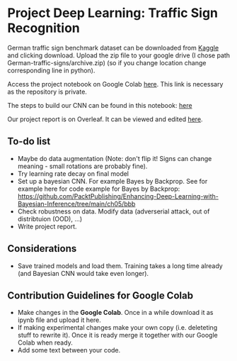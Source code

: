 # Project Deep Learning: Traffic Sign Recognition

German traffic sign benchmark dataset can be downloaded from [Kaggle](https://www.kaggle.com/datasets/meowmeowmeowmeowmeow/gtsrb-german-traffic-sign/data) and clicking download. Upload the zip file to your google drive (I chose path German-traffic-signs/archive.zip) (so if you change location change corresponding line in python). 

Access the project notebook on Google Colab [here](https://colab.research.google.com/drive/13sinqL_gKc4Pjr3Vthyoy9Oz-zUtiEKY?usp=sharing). This link is necessary as the repository is private.

The steps to build our CNN can be found in  this notebook: [here](https://colab.research.google.com/drive/1mkO0da_xT6EvOzx3tu7WttY9SrB04cR4?usp=sharing) 

Our project report is on Overleaf. It can be viewed and edited [here](https://www.overleaf.com/7537817147pnfzkmddskrb#ffc558).

## To-do list
- Maybe do data augmentation (Note: don't flip it! Signs can change meaning - small rotations are probably fine).
- Try learning rate decay on final model
- Set up a bayesian CNN. For example Bayes by Backprop. See for example here for code example for Bayes by Backprop: https://github.com/PacktPublishing/Enhancing-Deep-Learning-with-Bayesian-Inference/tree/main/ch05/bbb
- Check robustness on data. Modify data (adverserial attack, out of distribtuion (OOD), ...)
- Write project report. 

## Considerations 
- Save trained models and load them. Training takes a long time already (and Bayesian CNN would take even longer). 

## Contribution Guidelines for Google Colab
- Make changes in the **Google Colab**. Once in a while download it as ipynb file and upload it here.
- If making experimental changes make your own copy (i.e. deleteting stuff to rewrite it). Once it is ready merge it together with our Google Colab when ready. 
- Add some text between your code.
